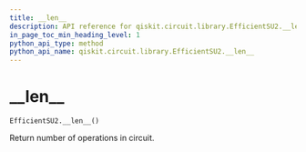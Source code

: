 ```yaml
---
title: __len__
description: API reference for qiskit.circuit.library.EfficientSU2.__len__
in_page_toc_min_heading_level: 1
python_api_type: method
python_api_name: qiskit.circuit.library.EfficientSU2.__len__
---
```


# \_\_len\_\_

<span id="qiskit.circuit.library.EfficientSU2.__len__" />

`EfficientSU2.__len__()`

Return number of operations in circuit.

